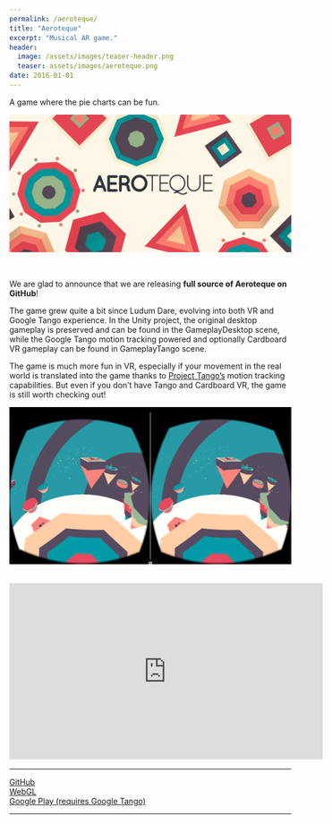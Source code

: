 ```yaml
---
permalink: /aeroteque/
title: "Aeroteque"
excerpt: "Musical AR game."
header:
  image: /assets/images/teaser-header.png
  teaser: assets/images/aeroteque.png
date: 2016-01-01
---
```


A game where the pie charts can be fun.  

![](/assets/images/aeroteque-img-1.png)  

<br/>

We are glad to announce that we are releasing **full source of Aeroteque on GitHub**!  

The game grew quite a bit since Ludum Dare, evolving into both VR and Google Tango experience. In the Unity project, the original desktop gameplay is preserved and can be found in the GameplayDesktop scene, while the Google Tango motion tracking powered and optionally Cardboard VR gameplay can be found in GameplayTango scene.  

The game is much more fun in VR, especially if your movement in the real world is translated into the game thanks to [Project Tango’s](https://www.google.com/atap/project-tango/) motion tracking capabilities. But even if you don’t have Tango and Cardboard VR, the game is still worth checking out!  

![](/assets/images/aeroteque-img-2-vr-screen.png)  
<br/>

<iframe width="560" height="315" src="https://www.youtube.com/embed/CtUVEP-ds-A" title="YouTube video player" frameborder="0" allow="accelerometer; autoplay; clipboard-write; encrypted-media; gyroscope; picture-in-picture" allowfullscreen></iframe>  

---  

[GitHub](https://github.com/max-dz/aeroteque)  
[WebGL](http://dustyroom.com/aeroteque/webgl)  
[Google Play (requires Google Tango)](https://play.google.com/store/apps/details?id=com.dustyroom.aeroteque)  

---